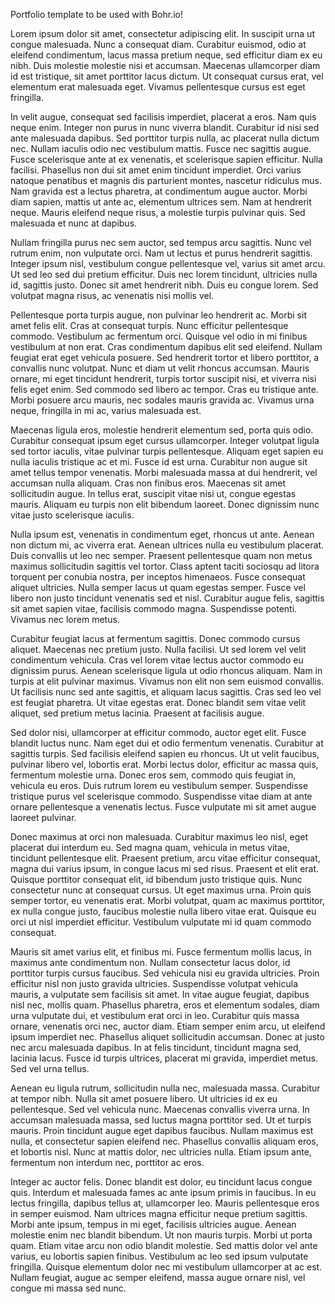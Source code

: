 Portfolio template to be used with Bohr.io!

Lorem ipsum dolor sit amet, consectetur adipiscing elit. In suscipit urna ut congue malesuada. Nunc a consequat diam. Curabitur euismod, odio at eleifend condimentum, lacus massa pretium neque, sed efficitur diam ex eu nibh. Duis molestie molestie nisi et accumsan. Maecenas ullamcorper diam id est tristique, sit amet porttitor lacus dictum. Ut consequat cursus erat, vel elementum erat malesuada eget. Vivamus pellentesque cursus est eget fringilla.

In velit augue, consequat sed facilisis imperdiet, placerat a eros. Nam quis neque enim. Integer non purus in nunc viverra blandit. Curabitur id nisi sed ante malesuada dapibus. Sed porttitor turpis nulla, ac placerat nulla dictum nec. Nullam iaculis odio nec vestibulum mattis. Fusce nec sagittis augue. Fusce scelerisque ante at ex venenatis, et scelerisque sapien efficitur. Nulla facilisi. Phasellus non dui sit amet enim tincidunt imperdiet. Orci varius natoque penatibus et magnis dis parturient montes, nascetur ridiculus mus. Nam gravida est a lectus pharetra, at condimentum augue auctor. Morbi diam sapien, mattis ut ante ac, elementum ultrices sem. Nam at hendrerit neque. Mauris eleifend neque risus, a molestie turpis pulvinar quis. Sed malesuada et nunc at dapibus.

Nullam fringilla purus nec sem auctor, sed tempus arcu sagittis. Nunc vel rutrum enim, non vulputate orci. Nam ut lectus et purus hendrerit sagittis. Integer ipsum nisl, vestibulum congue pellentesque vel, varius sit amet arcu. Ut sed leo sed dui pretium efficitur. Duis nec lorem tincidunt, ultricies nulla id, sagittis justo. Donec sit amet hendrerit nibh. Duis eu congue lorem. Sed volutpat magna risus, ac venenatis nisi mollis vel.

Pellentesque porta turpis augue, non pulvinar leo hendrerit ac. Morbi sit amet felis elit. Cras at consequat turpis. Nunc efficitur pellentesque commodo. Vestibulum ac fermentum orci. Quisque vel odio in mi finibus vestibulum at non erat. Cras condimentum dapibus elit sed eleifend. Nullam feugiat erat eget vehicula posuere. Sed hendrerit tortor et libero porttitor, a convallis nunc volutpat. Nunc et diam ut velit rhoncus accumsan. Mauris ornare, mi eget tincidunt hendrerit, turpis tortor suscipit nisi, et viverra nisi felis eget enim. Sed commodo sed libero ac tempor. Cras eu tristique ante. Morbi posuere arcu mauris, nec sodales mauris gravida ac. Vivamus urna neque, fringilla in mi ac, varius malesuada est.

Maecenas ligula eros, molestie hendrerit elementum sed, porta quis odio. Curabitur consequat ipsum eget cursus ullamcorper. Integer volutpat ligula sed tortor iaculis, vitae pulvinar turpis pellentesque. Aliquam eget sapien eu nulla iaculis tristique ac et mi. Fusce id est urna. Curabitur non augue sit amet tellus tempor venenatis. Morbi malesuada massa at dui hendrerit, vel accumsan nulla aliquam. Cras non finibus eros. Maecenas sit amet sollicitudin augue. In tellus erat, suscipit vitae nisi ut, congue egestas mauris. Aliquam eu turpis non elit bibendum laoreet. Donec dignissim nunc vitae justo scelerisque iaculis.

Nulla ipsum est, venenatis in condimentum eget, rhoncus ut ante. Aenean non dictum mi, ac viverra erat. Aenean ultrices nulla eu vestibulum placerat. Duis convallis ut leo nec semper. Praesent pellentesque quam non metus maximus sollicitudin sagittis vel tortor. Class aptent taciti sociosqu ad litora torquent per conubia nostra, per inceptos himenaeos. Fusce consequat aliquet ultricies. Nulla semper lacus ut quam egestas semper. Fusce vel libero non justo tincidunt venenatis sed et nisl. Curabitur augue felis, sagittis sit amet sapien vitae, facilisis commodo magna. Suspendisse potenti. Vivamus nec lorem metus.

Curabitur feugiat lacus at fermentum sagittis. Donec commodo cursus aliquet. Maecenas nec pretium justo. Nulla facilisi. Ut sed lorem vel velit condimentum vehicula. Cras vel lorem vitae lectus auctor commodo eu dignissim purus. Aenean scelerisque ligula ut odio rhoncus aliquam. Nam in turpis at elit pulvinar maximus. Vivamus non elit non sem euismod convallis. Ut facilisis nunc sed ante sagittis, et aliquam lacus sagittis. Cras sed leo vel est feugiat pharetra. Ut vitae egestas erat. Donec blandit sem vitae velit aliquet, sed pretium metus lacinia. Praesent at facilisis augue.

Sed dolor nisi, ullamcorper at efficitur commodo, auctor eget elit. Fusce blandit luctus nunc. Nam eget dui et odio fermentum venenatis. Curabitur at sagittis turpis. Sed facilisis eleifend sapien eu rhoncus. Ut ut velit faucibus, pulvinar libero vel, lobortis erat. Morbi lectus dolor, efficitur ac massa quis, fermentum molestie urna. Donec eros sem, commodo quis feugiat in, vehicula eu eros. Duis rutrum lorem eu vestibulum semper. Suspendisse tristique purus vel scelerisque commodo. Suspendisse vitae diam at ante ornare pellentesque a venenatis lectus. Fusce vulputate mi sit amet augue laoreet pulvinar.

Donec maximus at orci non malesuada. Curabitur maximus leo nisl, eget placerat dui interdum eu. Sed magna quam, vehicula in metus vitae, tincidunt pellentesque elit. Praesent pretium, arcu vitae efficitur consequat, magna dui varius ipsum, in congue lacus mi sed risus. Praesent et elit erat. Quisque porttitor consequat elit, id bibendum justo tristique quis. Nunc consectetur nunc at consequat cursus. Ut eget maximus urna. Proin quis semper tortor, eu venenatis erat. Morbi volutpat, quam ac maximus porttitor, ex nulla congue justo, faucibus molestie nulla libero vitae erat. Quisque eu orci ut nisl imperdiet efficitur. Vestibulum vulputate mi id quam commodo consequat.

Mauris sit amet varius elit, et finibus mi. Fusce fermentum mollis lacus, in maximus ante condimentum non. Nullam consectetur lacus dolor, id porttitor turpis cursus faucibus. Sed vehicula nisi eu gravida ultricies. Proin efficitur nisl non justo gravida ultricies. Suspendisse volutpat vehicula mauris, a vulputate sem facilisis sit amet. In vitae augue feugiat, dapibus nisl nec, mollis quam. Phasellus pharetra, eros et elementum sodales, diam urna vulputate dui, et vestibulum erat orci in leo. Curabitur quis massa ornare, venenatis orci nec, auctor diam. Etiam semper enim arcu, ut eleifend ipsum imperdiet nec. Phasellus aliquet sollicitudin accumsan. Donec at justo nec arcu malesuada dapibus. In at felis tincidunt, tincidunt magna sed, lacinia lacus. Fusce id turpis ultrices, placerat mi gravida, imperdiet metus. Sed vel urna tellus.

Aenean eu ligula rutrum, sollicitudin nulla nec, malesuada massa. Curabitur at tempor nibh. Nulla sit amet posuere libero. Ut ultricies id ex eu pellentesque. Sed vel vehicula nunc. Maecenas convallis viverra urna. In accumsan malesuada massa, sed luctus magna porttitor sed. Ut et turpis mauris. Proin tincidunt augue eget dapibus faucibus. Nullam maximus est nulla, et consectetur sapien eleifend nec. Phasellus convallis aliquam eros, et lobortis nisl. Nunc at mattis dolor, nec ultricies nulla. Etiam ipsum ante, fermentum non interdum nec, porttitor ac eros.

Integer ac auctor felis. Donec blandit est dolor, eu tincidunt lacus congue quis. Interdum et malesuada fames ac ante ipsum primis in faucibus. In eu lectus fringilla, dapibus tellus at, ullamcorper leo. Mauris pellentesque eros in semper euismod. Nam ultrices magna efficitur neque pretium sagittis. Morbi ante ipsum, tempus in mi eget, facilisis ultricies augue. Aenean molestie enim nec blandit bibendum. Ut non mauris turpis. Morbi ut porta quam. Etiam vitae arcu non odio blandit molestie. Sed mattis dolor vel ante varius, eu lobortis sapien finibus. Vestibulum ac leo sed ipsum vulputate fringilla. Quisque elementum dolor nec mi vestibulum ullamcorper at ac est. Nullam feugiat, augue ac semper eleifend, massa augue ornare nisl, vel congue mi massa sed nunc.
